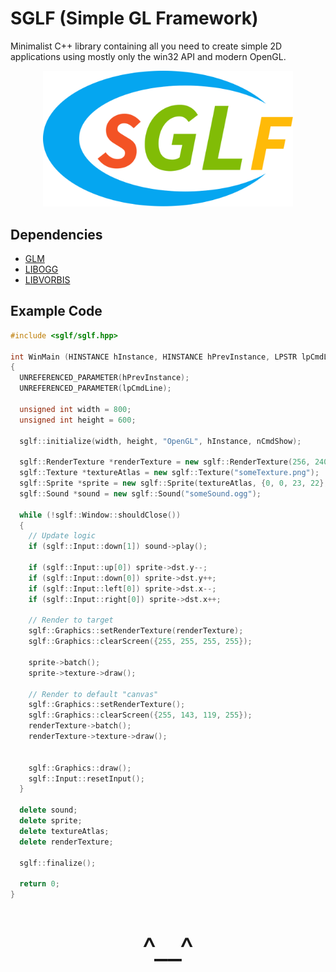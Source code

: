 # SGLF (Simple GL Framework)

Minimalist C++ library containing all you need to create simple 2D applications using mostly only the win32 API and modern OpenGL.

<p align="center">
  <img src="logo.svg" alt="logo" width="400">
</p>

## Dependencies
- [GLM](https://github.com/g-truc/glm)
- [LIBOGG](https://xiph.org/downloads/)
- [LIBVORBIS](https://xiph.org/downloads/)

## Example Code
```cpp
#include <sglf/sglf.hpp>

int WinMain (HINSTANCE hInstance, HINSTANCE hPrevInstance, LPSTR lpCmdLine, int nCmdShow)
{
  UNREFERENCED_PARAMETER(hPrevInstance);
  UNREFERENCED_PARAMETER(lpCmdLine);

  unsigned int width = 800;
  unsigned int height = 600;
  
  sglf::initialize(width, height, "OpenGL", hInstance, nCmdShow);
  
  sglf::RenderTexture *renderTexture = new sglf::RenderTexture(256, 240);
  sglf::Texture *textureAtlas = new sglf::Texture("someTexture.png");
  sglf::Sprite *sprite = new sglf::Sprite(textureAtlas, {0, 0, 23, 22}, {0, 0, 23 * 8, 22 * 8});
  sglf::Sound *sound = new sglf::Sound("someSound.ogg");

  while (!sglf::Window::shouldClose())
  {
    // Update logic
    if (sglf::Input::down[1]) sound->play();

    if (sglf::Input::up[0]) sprite->dst.y--;
    if (sglf::Input::down[0]) sprite->dst.y++;
    if (sglf::Input::left[0]) sprite->dst.x--;
    if (sglf::Input::right[0]) sprite->dst.x++;

    // Render to target
    sglf::Graphics::setRenderTexture(renderTexture);
    sglf::Graphics::clearScreen({255, 255, 255, 255});

    sprite->batch();
    sprite->texture->draw();

    // Render to default "canvas"
    sglf::Graphics::setRenderTexture();
    sglf::Graphics::clearScreen({255, 143, 119, 255});
    renderTexture->batch();
    renderTexture->texture->draw();

    
    sglf::Graphics::draw();
    sglf::Input::resetInput();
  }

  delete sound;
  delete sprite;
  delete textureAtlas;
  delete renderTexture;

  sglf::finalize();
  
  return 0;
}
```
<p align="center" style="font-size: 48px;">^__^</p>